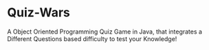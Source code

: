 # Quiz-Wars
A Object Oriented Programming Quiz Game in Java, that integrates a Different Questions based difficulty to test your Knowledge! 
